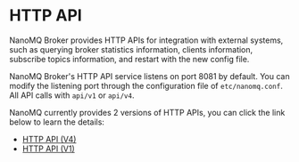 # HTTP API

NanoMQ Broker provides HTTP APIs for integration with external systems, such as querying broker statistics information, clients information, subscribe topics information, and restart with the new config file.

NanoMQ Broker's HTTP API service listens on port 8081 by default. You can modify the listening port through the configuration file of `etc/nanomq.conf`. All API calls with `api/v1` or `api/v4`.

NanoMQ currently provides 2 versions of HTTP APIs, you can click the link below to learn the details:

- [HTTP API (V4)](./v4.md)
- [HTTP API (V1)](./v1.md)